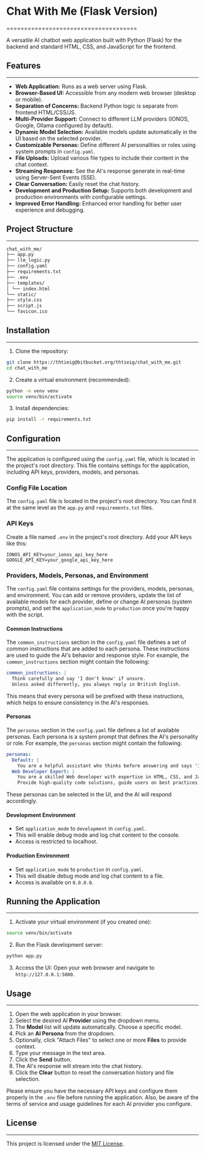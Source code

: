 # Chat With Me (Flask Version)
=====================================

A versatile AI chatbot web application built with Python (Flask) for the backend and standard HTML, CSS, and JavaScript for the frontend.

## Features
------------

*   **Web Application:** Runs as a web server using Flask.
*   **Browser-Based UI:** Accessible from any modern web browser (desktop or mobile).
*   **Separation of Concerns:** Backend Python logic is separate from frontend HTML/CSS/JS.
*   **Multi-Provider Support:** Connect to different LLM providers (IONOS, Google, Ollama configured by default).
*   **Dynamic Model Selection:** Available models update automatically in the UI based on the selected provider.
*   **Customizable Personas:** Define different AI personalities or roles using system prompts in `config.yaml`.
*   **File Uploads:** Upload various file types to include their content in the chat context.
*   **Streaming Responses:** See the AI's response generate in real-time using Server-Sent Events (SSE).
*   **Clear Conversation:** Easily reset the chat history.
*   **Development and Production Setup:** Supports both development and production environments with configurable settings.
*   **Improved Error Handling:** Enhanced error handling for better user experience and debugging.

## Project Structure
-------------------

```bash
chat_with_me/
├── app.py 
├── llm_logic.py 
├── config.yaml 
├── requirements.txt 
├── .env 
├── templates/
│ └── index.html 
└── static/
├── style.css 
├── script.js 
└── favicon.ico 
```

## Installation
------------

1.  Clone the repository:
```bash
git clone https://thtieig@bitbucket.org/thtieig/chat_with_me.git
cd chat_with_me
```

2.  Create a virtual environment (recommended):
```bash
python -m venv venv
source venv/bin/activate  
```

3.  Install dependencies:
```bash
pip install -r requirements.txt
```

## Configuration
-------------

The application is configured using the `config.yaml` file, which is located in the project's root directory. This file contains settings for the application, including API keys, providers, models, and personas.

### Config File Location

The `config.yaml` file is located in the project's root directory. You can find it at the same level as the `app.py` and `requirements.txt` files.

### API Keys

Create a file named `.env` in the project's root directory. Add your API keys like this:
```dotenv
IONOS_API_KEY=your_ionos_api_key_here
GOOGLE_API_KEY=your_google_api_key_here
```

### Providers, Models, Personas, and Environment

The `config.yaml` file contains settings for the providers, models, personas, and environment. You can add or remove providers, update the list of available models for each provider, define or change AI personas (system prompts), and set the `application_mode` to `production` once you're happy with the script.

#### Common Instructions

The `common_instructions` section in the `config.yaml` file defines a set of common instructions that are added to each persona. These instructions are used to guide the AI's behavior and response style. For example, the `common_instructions` section might contain the following:
```yml
common_instructions: |
  Think carefully and say 'I don't know' if unsure.
  Unless asked differently, you always reply in British English.
```
This means that every persona will be prefixed with these instructions, which helps to ensure consistency in the AI's responses.

#### Personas

The `personas` section in the `config.yaml` file defines a list of available personas. Each persona is a system prompt that defines the AI's personality or role. For example, the `personas` section might contain the following:
```yml
personas:
  Default: |
    You are a helpful assistant who thinks before answering and says 'I don't know' if unsure.
  Web Developer Expert: |
    You are a skilled Web developer with expertise in HTML, CSS, and Javascript.
    Provide high-quality code solutions, guide users on best practices, and troubleshoot common issues.
```
These personas can be selected in the UI, and the AI will respond accordingly.

#### Development Environment

*   Set `application_mode` to `development` in `config.yaml`.
*   This will enable debug mode and log chat content to the console.
*   Access is restricted to localhost.

#### Production Environment

*   Set `application_mode` to `production` in `config.yaml`.
*   This will disable debug mode and log chat content to a file.
*   Access is available on `0.0.0.0`.

## Running the Application
-------------------------

1.  Activate your virtual environment (if you created one):
```bash
source venv/bin/activate  
```

2.  Run the Flask development server:
```bash
python app.py
```

3.  Access the UI:
    Open your web browser and navigate to `http://127.0.0.1:5000`.

## Usage
-----

1.  Open the web application in your browser.
2.  Select the desired AI **Provider** using the dropdown menu.
3.  The **Model** list will update automatically. Choose a specific model.
4.  Pick an **AI Persona** from the dropdown.
5.  Optionally, click "Attach Files" to select one or more **Files** to provide context.
6.  Type your message in the text area.
7.  Click the **Send** button.
8.  The AI's response will stream into the chat history.
9.  Click the **Clear** button to reset the conversation history and file selection.

Please ensure you have the necessary API keys and configure them properly in the `.env` file before running the application. Also, be aware of the terms of service and usage guidelines for each AI provider you configure.

## License
-------
This project is licensed under the [MIT License](https://opensource.org/licenses/MIT).
